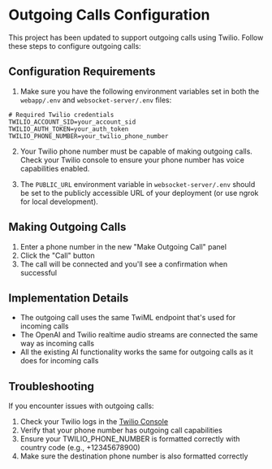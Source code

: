 # Outgoing Calls Configuration

This project has been updated to support outgoing calls using Twilio. Follow these steps to configure outgoing calls:

## Configuration Requirements

1. Make sure you have the following environment variables set in both the `webapp/.env` and `websocket-server/.env` files:

```
# Required Twilio credentials
TWILIO_ACCOUNT_SID=your_account_sid
TWILIO_AUTH_TOKEN=your_auth_token
TWILIO_PHONE_NUMBER=your_twilio_phone_number
```

2. Your Twilio phone number must be capable of making outgoing calls. Check your Twilio console to ensure your phone number has voice capabilities enabled.

3. The `PUBLIC_URL` environment variable in `websocket-server/.env` should be set to the publicly accessible URL of your deployment (or use ngrok for local development).

## Making Outgoing Calls

1. Enter a phone number in the new "Make Outgoing Call" panel
2. Click the "Call" button
3. The call will be connected and you'll see a confirmation when successful

## Implementation Details

- The outgoing call uses the same TwiML endpoint that's used for incoming calls
- The OpenAI and Twilio realtime audio streams are connected the same way as incoming calls
- All the existing AI functionality works the same for outgoing calls as it does for incoming calls

## Troubleshooting

If you encounter issues with outgoing calls:

1. Check your Twilio logs in the [Twilio Console](https://www.twilio.com/console)
2. Verify that your phone number has outgoing call capabilities
3. Ensure your TWILIO_PHONE_NUMBER is formatted correctly with country code (e.g., +12345678900)
4. Make sure the destination phone number is also formatted correctly
